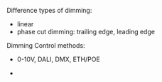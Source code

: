 Difference types of dimming:
- linear
- phase cut dimming: trailing edge, leading edge

    
Dimming Control methods:
- 0-10V, DALI, DMX, ETH/POE

- 
